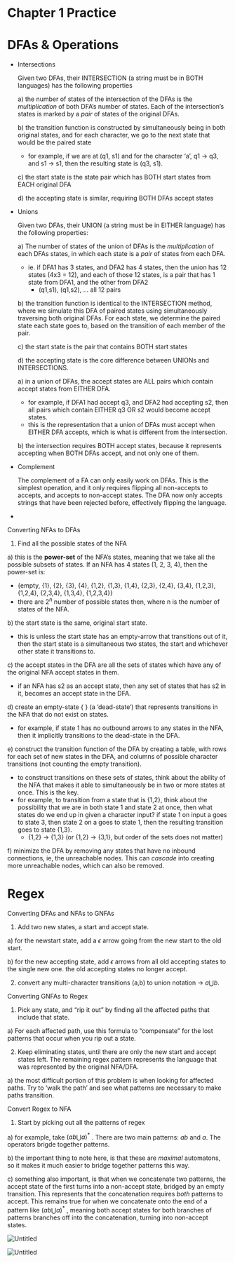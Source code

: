 # Chapter 1 Practice

# DFAs & Operations

- Intersections
    
    Given two DFAs, their INTERSECTION (a string must be in BOTH languages) has the following properties
    
    a) the number of states of the intersection of the DFAs is the *multiplication* of both DFA’s number of states. Each of the intersection’s states is marked by a *pair* of states of the original DFAs. 
    
    b) the transition function is constructed by simultaneously being in both original states, and for each character, we go to the next state that would be the paired state
    
     - for example, if we are at (q1, s1) and for the character ‘a’, q1 → q3, and s1 → s1, then the resulting state is (q3, s1).
    
    c) the start state is the state pair which has BOTH start states from EACH original DFA
    
    d) the accepting state is similar, requiring BOTH DFAs accept states
    
- Unions
    
    Given two DFAs, their UNION (a string must be in EITHER language) has the following properties:
    
    a) The number of states of the union of DFAs is the *multiplication* of each DFAs states, in which each state is a *pair* of states from each DFA.
    
    - ie. if DFA1 has 3 states, and DFA2 has 4 states, then the union has 12 states (4x3 = 12), and each of those 12 states, is a pair that has 1 state from DFA1, and the other from DFA2
        - (q1,s1), (q1,s2), ... all 12 pairs
    
    b) the transition function is identical to the INTERSECTION method, where we simulate this DFA of paired states using simultaneously traversing both original DFAs. For each state, we determine the paired state each state goes to, based on the transition of each member of the pair.
    
    c) the start state is the pair that contains BOTH start states
    
    d) the accepting state is the core difference between UNIONs and INTERSECTIONS. 
    
    a) in a union of DFAs, the accept states are ALL pairs which contain accept states from EITHER DFA.
    
    - for example, if DFA1 had accept q3, and DFA2 had accepting s2, then all pairs which contain EITHER q3 OR s2 would become accept states.
    - this is the representation that a union of DFAs must accept when EITHER DFA accepts, which is what is different from the intersection.
    
    b) the intersection requires BOTH accept states, because it represents accepting when BOTH DFAs accept, and not only one of them.
    
- Complement
    
    The complement of a FA can only easily work on DFAs. This is the simplest operation, and it only requires flipping all non-accepts to accepts, and accepts to non-accept states. The DFA now only accepts strings that have been rejected before, effectively flipping the language.
    
- 

Converting NFAs to DFAs

1) Find all the possible states of the NFA

a) this is the **power-set** of the NFA’s states, meaning that we take all the possible subsets of states. If an NFA has 4 states (1, 2, 3, 4), then the power-set is:

- {empty, {1}, {2}, {3}, {4}, {1,2}, {1,3}, {1,4}, {2,3}, {2,4}, {3,4}, {1,2,3}, {1,2,4}, {2,3,4}, {1,3,4}, {1,2,3,4}}
- there are $2^n$ number of possible states then, where n is the number of states of the NFA.

b) the start state is the same, original start state.

- this is unless the start state has an empty-arrow that transitions out of it, then the start state is a simultaneous two states, the start and whichever other state it transitions to.

c) the accept states in the DFA are all the sets of states which have any of the original NFA accept states in them.

- if an NFA has s2 as an accept state, then any set of states that has s2 in it, becomes an accept state in the DFA.

d) create an empty-state { } (a ‘dead-state’) that represents transitions in the NFA that do not exist on states.

- for example, if state 1 has no outbound arrows to any states in the NFA, then it implicitly transitions to the dead-state  in the DFA.

e) construct the transition function of the DFA by creating a table, with rows for each set of new states in the DFA, and columns of possible character transitions (not counting the empty transition).

- to construct transitions on these sets of states, think about the ability of the NFA that makes it able to simultaneously be in two or more states at once. This is the key.
- for example, to transition from a state that is {1,2}, think about the possibility that we are in both state 1 and state 2 at once, then what states do we end up in given a character input? if state 1 on input a goes to state 3, then state 2 on a goes to state 1, then the resulting transition goes to state {1,3}.
    - {1,2} → {1,3} (or {1,2} → {3,1}, but order of the sets does not matter)

f) minimize the DFA by removing any states that have no inbound connections, ie, the unreachable nodes. This can *cascade* into creating more unreachable nodes, which can also be removed.

# Regex

Converting DFAs and NFAs to GNFAs

1) Add two new states, a start and accept state.

a) for the newstart state, add a $\epsilon$  arrow going from the new start to the old start.

b) for the new accepting state, add $\epsilon$  arrows from all old accepting states to the single new one. the old accepting states no longer accept.

2) convert any multi-character transitions (a,b) to union notation → $a\bigcup b$.

Converting GNFAs to Regex

1) Pick any state, and “rip it out” by finding all the affected paths that include that state.

a) For each affected path, use this formula to “compensate” for the lost patterns that occur when you rip out a state.

2) Keep eliminating states, until there are only the new start and accept states left. The remaining regex pattern represents the language that was represented by the original NFA/DFA.

a) the most difficult portion of this problem is when looking for affected paths. Try to ‘walk the path’ and see what patterns are necessary to make paths transition.

Convert Regex to NFA

1) Start by picking out all the patterns of regex

a) for example, take $(ab\bigcup a)^*$ . There are two main patterns: $ab$ and $a$. The operators brigde together patterns.

b) the important thing to note here, is that these are *maximal* automatons, so it makes it much easier to bridge together patterns this way.

c) something also important, is that when we concatenate two patterns, the accept state of the first turns into a non-accept state, bridged by an empty transition. This represents that the concatenation requires *both* patterns to accept. This remains true for when we concatenate onto the end of a pattern like $(ab \bigcup a)^*$ , meaning both accept states for both branches of patterns branches off into the concatenation, turning into non-accept states.

![Untitled](repo/wlu/computerScience/CP414/CP414%20Foundations%20of%20Computing/Chapter%201%20Practice%209d60872e3af947ed9749329a61063a9d/Untitled.png)

![Untitled](repo/wlu/computerScience/CP414/CP414%20Foundations%20of%20Computing/Chapter%201%20Practice%209d60872e3af947ed9749329a61063a9d/Untitled%201.png)